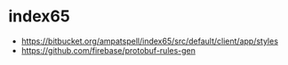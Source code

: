 # index65

* https://bitbucket.org/ampatspell/index65/src/default/client/app/styles
* https://github.com/firebase/protobuf-rules-gen
